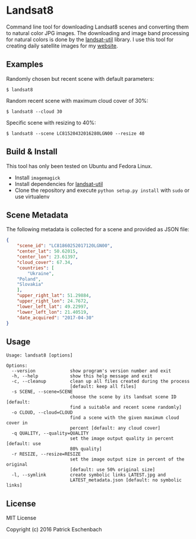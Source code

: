# Landsat8

Command line tool for downloading Landsat8 scenes and converting them to natural color JPG images.
The downloading and image band processing for natural colors is done by the [landsat-util](https://github.com/developmentseed/landsat-util) library.
I use this tool for creating daily satellite images for my [website](http://patrickeschenbach.de).

## Examples

Randomly chosen but recent scene with default parameters:

```
$ landsat8
```

Random recent scene with maximum cloud cover of 30%:

```
$ landsat8 --cloud 30
```

Specific scene with resizing to 40%:

```
$ landsat8 --scene LC81520432016280LGN00 --resize 40
```

## Build & Install

This tool has only been tested on Ubuntu and Fedora Linux.

* Install `imagemagick`
* Install dependencies for [landsat-util](https://pythonhosted.org/landsat-util/installation.html)
* Clone the repository and execute `python setup.py install` with `sudo` or use virtualenv

## Scene Metadata

The following metadata is collected for a scene and provided as JSON file:

```json
{
    "scene_id": "LC81860252017120LGN00",
    "center_lat": 50.62015,
    "center_lon": 23.61397,
    "cloud_cover": 67.34,
    "countries": [
        "Ukraine",
	"Poland",
	"Slovakia"
    ],
    "upper_right_lat": 51.29884,
    "upper_right_lon": 24.7672,
    "lower_left_lat": 49.22997,
    "lower_left_lon": 21.40519,
    "date_acquired": "2017-04-30"
}
```

## Usage

```
Usage: landsat8 [options]

Options:
  --version             show program's version number and exit
  -h, --help            show this help message and exit
  -c, --cleanup         clean up all files created during the process
                        [default: keep all files]
  -s SCENE, --scene=SCENE
                        choose the scene by its landsat scene ID [default:
                        find a suitable and recent scene randomly]
  -o CLOUD, --cloud=CLOUD
                        find a scene with the given maximum cloud cover in
                        percent [default: any cloud cover]
  -q QUALITY, --quality=QUALITY
                        set the image output quality in percent [default: use
                        80% quality]
  -r RESIZE, --resize=RESIZE
                        set the image output size in percent of the original
                        [default: use 50% original size]
  -l, --symlink         create symbolic links LATEST.jpg and
                        LATEST_metadata.json [default: no symbolic links]
```

## License

MIT License

Copyright (c) 2016 Patrick Eschenbach
